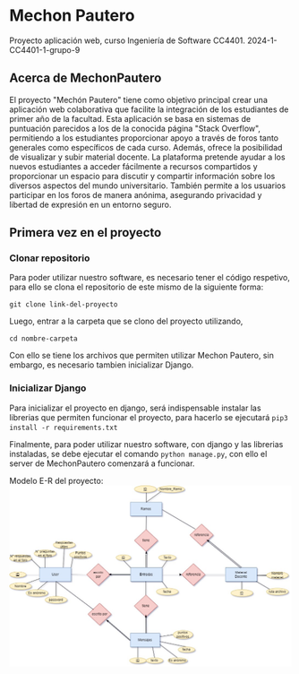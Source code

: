 # Mechon Pautero

Proyecto aplicación web, curso Ingeniería de Software CC4401.
2024-1-CC4401-1-grupo-9

## Acerca de MechonPautero

El proyecto "Mechón Pautero" tiene como objetivo principal crear una aplicación web colaborativa que facilite la integración de los estudiantes de primer año de la facultad. Esta aplicación se basa en sistemas de puntuación parecidos a los de la conocida página "Stack Overflow", permitiendo a los estudiantes proporcionar apoyo a través de foros tanto generales como específicos de cada curso. Además, ofrece la posibilidad de visualizar y subir material docente. La plataforma pretende ayudar a los nuevos estudiantes a acceder fácilmente a recursos compartidos y proporcionar un espacio para discutir y compartir información sobre los diversos aspectos del mundo universitario. También permite a los usuarios participar en los foros de manera anónima, asegurando privacidad y libertad de expresión en un entorno seguro.

## Primera vez en el proyecto

### Clonar repositorio

Para poder utilizar nuestro software, es necesario tener el código respetivo, para ello se clona el repositorio de este mismo de la siguiente forma:

```
git clone link-del-proyecto
```

Luego, entrar a la carpeta que se clono del proyecto utilizando,

```
cd nombre-carpeta
```

Con ello se tiene los archivos que permiten utilizar Mechon Pautero, sin embargo, es necesario tambien inicializar Django.

### Inicializar Django

Para inicializar el proyecto en django, será indispensable instalar las librerias que permiten funcionar el proyecto, para hacerlo se ejecutará `pip3 install -r requirements.txt`

Finalmente, para poder utilizar nuestro software, con django y las librerias instaladas, se debe ejecutar el comando `python manage.py`, con ello el server de MechonPautero comenzará a funcionar.


Modelo E-R del proyecto:
![alt text](<Modelo E-R MechonPautero-Modelo E-R.jpg>)